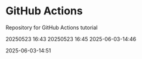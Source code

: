 # GitHub Actions
Repository for GitHub Actions tutorial

20250523 16:43
20250523 16:45
2025-06-03-14:46

2025-06-03-14:51

